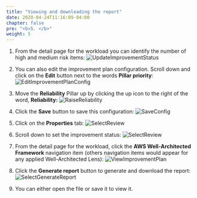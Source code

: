 ```yaml
---
title: "Viewing and downloading the report"
date: 2020-04-24T11:16:09-04:00
chapter: false
pre: "<b>5. </b>"
weight: 5
---
```


1. From the detail page for the workload you can identify the number of high and medium risk items:
![UpdateImprovementStatus](/watool/100_Walkthrough_of_the_Well-Architected_Tool/Images/AWSWAT17.png)

2. You can also edit the improvement plan configuration. Scroll down and click on the **Edit** button next to the words **Pillar priority**:
![EditImprovementPlanConfig](/watool/100_Walkthrough_of_the_Well-Architected_Tool/Images/AWSWAT18.png)

3. Move the **Reliability** Pillar up by clicking the up icon to the right of the word, **Reliability:**
![RaiseReliability](/watool/100_Walkthrough_of_the_Well-Architected_Tool/Images/AWSWAT19.png)

4. Click the **Save** button to save this configuration:
![SaveConfig](/watool/100_Walkthrough_of_the_Well-Architected_Tool/Images/AWSWAT20.png)

5. Click on the **Properties** tab:
![SelectReview](/watool/100_Walkthrough_of_the_Well-Architected_Tool/Images/AWSWAT21.png)

6. Scroll down to set the improvement status:
![SelectReview](/watool/100_Walkthrough_of_the_Well-Architected_Tool/Images/AWSWAT21.5.png)

7. From the detail page for the workload, click the **AWS Well-Architected Framework** navigation item (others navigation items would appear for any applied Well-Architected Lens):
![ViewImprovementPlan](/watool/100_Walkthrough_of_the_Well-Architected_Tool/Images/AWSWAT16.png)  

8. Click the **Generate report** button to generate and download the report:
![SelectGenerateReport](/watool/100_Walkthrough_of_the_Well-Architected_Tool/Images/AWSWAT22.png)

9. You can either open the file or save it to view it.
